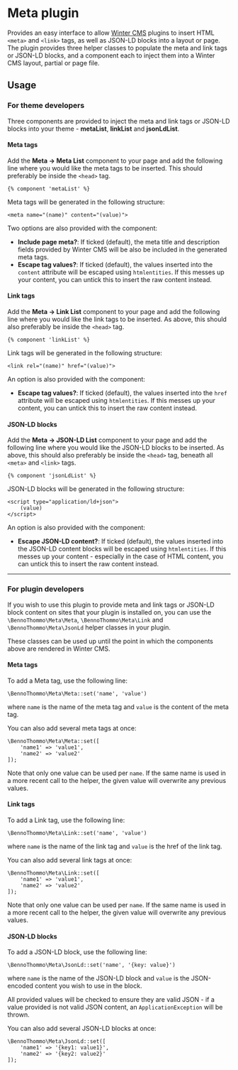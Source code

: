 # Meta plugin

Provides an easy interface to allow [Winter CMS](https://wintercms.com) plugins to insert HTML `<meta>` and `<link>` tags, as well as JSON-LD blocks into a layout or page. The plugin provides three helper classes to populate the meta and link tags or JSON-LD blocks, and a component each to inject them into a Winter CMS layout, partial or page file.

## Usage

### For theme developers

Three components are provided to inject the meta and link tags or JSON-LD blocks into your theme - **metaList**, **linkList** and **jsonLdList**.

#### Meta tags

Add the **Meta -> Meta List** component to your page and add the following line where you would like the meta tags to be inserted. This should preferably be inside the `<head>` tag.

```
{% component 'metaList' %}
```

Meta tags will be generated in the following structure:

```
<meta name="(name)" content="(value)">
```

Two options are also provided with the component:

- **Include page meta?**: If ticked (default), the meta title and description fields provided by Winter CMS will be also be included in the generated meta tags.
- **Escape tag values?**: If ticked (default), the values inserted into the `content` attribute will be escaped using `htmlentities`. If this messes up your content, you can untick this to insert the raw content instead.

#### Link tags

Add the **Meta -> Link List** component to your page and add the following line where you would like the link tags to be inserted. As above, this should also preferably be inside the `<head>` tag.

```
{% component 'linkList' %}
```

Link tags will be generated in the following structure:

```
<link rel="(name)" href="(value)">
```

An option is also provided with the component:

- **Escape tag values?**: If ticked (default), the values inserted into the `href` attribute will be escaped using `htmlentities`. If this messes up your content, you can untick this to insert the raw content instead.

#### JSON-LD blocks

Add the **Meta -> JSON-LD List** component to your page and add the following line where you would like the JSON-LD blocks to be inserted. As above, this should also preferably be inside the `<head>` tag, beneath all `<meta>` and `<link>` tags.

```
{% component 'jsonLdList' %}
```

JSON-LD blocks will be generated in the following structure:

```
<script type="application/ld+json">
    (value)
</script>
```

An option is also provided with the component:

- **Escape JSON-LD content?**: If ticked (default), the values inserted into the JSON-LD content blocks will be escaped using `htmlentities`. If this messes up your content - especially in the case of HTML content, you can untick this to insert the raw content instead.

---

### For plugin developers

If you wish to use this plugin to provide meta and link tags or JSON-LD block content on sites that your plugin is installed on, you can use the `\BennoThommo\Meta\Meta`, `\BennoThommo\Meta\Link` and `\BennoThommo\Meta\JsonLd` helper classes in your plugin.

These classes can be used up until the point in which the components above are rendered in Winter CMS.

#### Meta tags

To add a Meta tag, use the following line:

```
\BennoThommo\Meta\Meta::set('name', 'value')
```

where `name` is the name of the meta tag and `value` is the content of the meta tag.

You can also add several meta tags at once:

```
\BennoThommo\Meta\Meta::set([
    'name1' => 'value1',
    'name2' => 'value2'
]);
```

Note that only one value can be used per `name`. If the same name is used in a more recent call to the helper, the given value will overwrite any previous values.

#### Link tags

To add a Link tag, use the following line:

```
\BennoThommo\Meta\Link::set('name', 'value')
```

where `name` is the name of the link tag and `value` is the href of the link tag.

You can also add several link tags at once:

```
\BennoThommo\Meta\Link::set([
    'name1' => 'value1',
    'name2' => 'value2'
]);
```

Note that only one value can be used per `name`. If the same name is used in a more recent call to the helper, the given value will overwrite any previous values.

#### JSON-LD blocks

To add a JSON-LD block, use the following line:

```
\BennoThommo\Meta\JsonLd::set('name', '{key: value}')
```

where `name` is the name of the JSON-LD block and `value` is the JSON-encoded content you wish to use in the block.

All provided values will be checked to ensure they are valid JSON - if a value provided is not valid JSON content, an `ApplicationException` will be thrown.

You can also add several JSON-LD blocks at once:

```
\BennoThommo\Meta\JsonLd::set([
    'name1' => '{key1: value1}',
    'name2' => '{key2: value2}'
]);
```
